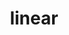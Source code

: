 ---
layout: list
title: linear
slug: linear
menu: true
submenu: true
order: 6
description: >
  선형대수
---
